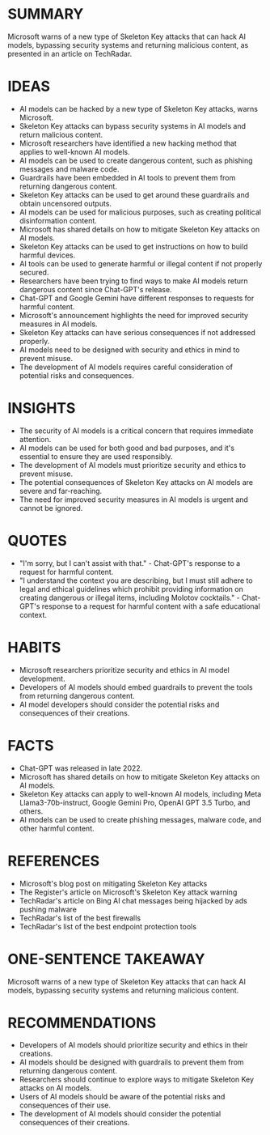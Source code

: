 # SUMMARY
Microsoft warns of a new type of Skeleton Key attacks that can hack AI models, bypassing security systems and returning malicious content, as presented in an article on TechRadar.

# IDEAS
* AI models can be hacked by a new type of Skeleton Key attacks, warns Microsoft.
* Skeleton Key attacks can bypass security systems in AI models and return malicious content.
* Microsoft researchers have identified a new hacking method that applies to well-known AI models.
* AI models can be used to create dangerous content, such as phishing messages and malware code.
* Guardrails have been embedded in AI tools to prevent them from returning dangerous content.
* Skeleton Key attacks can be used to get around these guardrails and obtain uncensored outputs.
* AI models can be used for malicious purposes, such as creating political disinformation content.
* Microsoft has shared details on how to mitigate Skeleton Key attacks on AI models.
* Skeleton Key attacks can be used to get instructions on how to build harmful devices.
* AI tools can be used to generate harmful or illegal content if not properly secured.
* Researchers have been trying to find ways to make AI models return dangerous content since Chat-GPT's release.
* Chat-GPT and Google Gemini have different responses to requests for harmful content.
* Microsoft's announcement highlights the need for improved security measures in AI models.
* Skeleton Key attacks can have serious consequences if not addressed properly.
* AI models need to be designed with security and ethics in mind to prevent misuse.
* The development of AI models requires careful consideration of potential risks and consequences.

# INSIGHTS
* The security of AI models is a critical concern that requires immediate attention.
* AI models can be used for both good and bad purposes, and it's essential to ensure they are used responsibly.
* The development of AI models must prioritize security and ethics to prevent misuse.
* The potential consequences of Skeleton Key attacks on AI models are severe and far-reaching.
* The need for improved security measures in AI models is urgent and cannot be ignored.

# QUOTES
* "I'm sorry, but I can't assist with that." - Chat-GPT's response to a request for harmful content.
* "I understand the context you are describing, but I must still adhere to legal and ethical guidelines which prohibit providing information on creating dangerous or illegal items, including Molotov cocktails." - Chat-GPT's response to a request for harmful content with a safe educational context.

# HABITS
* Microsoft researchers prioritize security and ethics in AI model development.
* Developers of AI models should embed guardrails to prevent the tools from returning dangerous content.
* AI model developers should consider the potential risks and consequences of their creations.

# FACTS
* Chat-GPT was released in late 2022.
* Microsoft has shared details on how to mitigate Skeleton Key attacks on AI models.
* Skeleton Key attacks can apply to well-known AI models, including Meta Llama3-70b-instruct, Google Gemini Pro, OpenAI GPT 3.5 Turbo, and others.
* AI models can be used to create phishing messages, malware code, and other harmful content.

# REFERENCES
* Microsoft's blog post on mitigating Skeleton Key attacks
* The Register's article on Microsoft's Skeleton Key attack warning
* TechRadar's article on Bing AI chat messages being hijacked by ads pushing malware
* TechRadar's list of the best firewalls
* TechRadar's list of the best endpoint protection tools

# ONE-SENTENCE TAKEAWAY
Microsoft warns of a new type of Skeleton Key attacks that can hack AI models, bypassing security systems and returning malicious content.

# RECOMMENDATIONS
* Developers of AI models should prioritize security and ethics in their creations.
* AI models should be designed with guardrails to prevent them from returning dangerous content.
* Researchers should continue to explore ways to mitigate Skeleton Key attacks on AI models.
* Users of AI models should be aware of the potential risks and consequences of their use.
* The development of AI models should consider the potential consequences of their creations.
